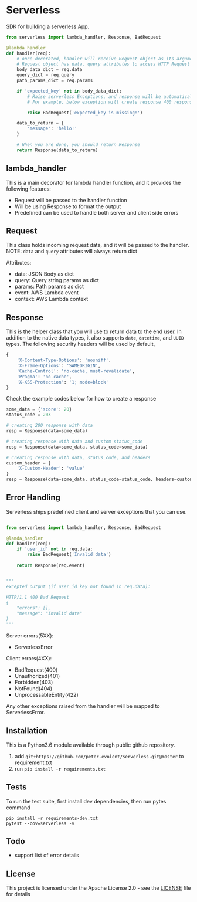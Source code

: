 # Serverless

SDK for building a serverless App.


```python
from serverless import lambda_handler, Response, BadRequest

@lambda_handler
def handler(req):
    # once decorated, handler will receive Request object as its argument.
    # Request object has data, query attributes to access HTTP Request body and query strings
    body_data_dict = req.data
    query_dict = req.query
    path_params_dict = req.params

    if 'expected_key' not in body_data_dict:
        # Raise serverless Exceptions, and response will be automatically generated.
        # For example, below exception will create response 400 response

        raise BadRequest('expected_key is missing!')

    data_to_return = {
        'message': 'hello!'
    }

    # When you are done, you should return Response
    return Response(data_to_return)
```


## lambda_handler

This is a main decorator for lambda handler function, and it provides the following features:

- Request will be passed to the handler function
- Will be using Response to format the output
- Predefined can be used to handle both server and client side errors

## Request

This class holds incoming request data, and it will be passed to the handler.
NOTE: `data` and `query` attributes will always return dict

Attributes:
- data: JSON Body as dict
- query: Query string params as dict
- params: Path params as dict
- event: AWS Lambda event
- context: AWS Lambda context

## Response

This is the helper class that you will use to return data to the end user.
In addition to the native data types, it also supports `date`, `datetime`, and `UUID` types.
The following security headers will be used by default,

```python
{
    'X-Content-Type-Options': 'nosniff',
    'X-Frame-Options': 'SAMEORIGIN',
    'Cache-Control': 'no-cache, must-revalidate',
    'Pragma': 'no-cache',
    'X-XSS-Protection': '1; mode=block'
}
```

Check the example codes below for how to create a response

```python
some_data = {'score': 20}
status_code = 203

# creating 200 response with data
resp = Response(data=some_data)

# creating response with data and custom status_code
resp = Response(data=some_data, status_code=some_data)

# creating response with data, status_code, and headers
custom_header = {
    'X-Custom-Header': 'value'
}
resp = Response(data=some_data, status_code=status_code, headers=custom_header)
```


## Error Handling

Serverless ships predefined client and server exceptions that you can use.

```python

from serverless import lambda_handler, Response, BadRequest

@lamda_handler
def handler(req):
    if 'user_id' not in req.data:
        raise BadRequest('Invalid data')
    
    return Response(req.event)


"""
excepted output (if user_id key not found in req.data): 

HTTP/1.1 400 Bad Request
{
    "errors": [],
    "message": "Invalid data"
}
"""
```

Server errors(5XX):
- ServerlessError

Client errors(4XX):
- BadRequest(400)
- Unauthorized(401)
- Forbidden(403)
- NotFound(404)
- UnprocessableEntity(422)

Any other exceptions raised from the handler will be mapped to ServerlessError.

## Installation

This is a Python3.6 module available through public github repository.

1. add `git+https://github.com/peter-evolent/serverless.git@master` to requirement.txt
2. run `pip install -r requirements.txt`

## Tests

To run the test suite, first install dev dependencies, then run pytes command
```
pip install -r requirements-dev.txt
pytest --cov=serverless -v
```

## Todo

- support list of error details

## License

This project is licensed under the Apache License 2.0  - see the [LICENSE](LICENSE) file for details
